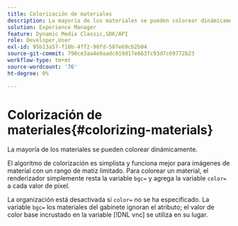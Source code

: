 ```yaml
---
title: Colorización de materiales
description: La mayoría de los materiales se pueden colorear dinámicamente.
solution: Experience Manager
feature: Dynamic Media Classic,SDK/API
role: Developer,User
exl-id: 95b13a57-f10b-4ff2-90fd-507e69cb2b04
source-git-commit: 790ce3aa4e9aadc019d17e663fc93d7c69772b23
workflow-type: tm+mt
source-wordcount: '76'
ht-degree: 0%

---
```


# Colorización de materiales{#colorizing-materials}

La mayoría de los materiales se pueden colorear dinámicamente.

El algoritmo de colorización es simplista y funciona mejor para imágenes de material con un rango de matiz limitado. Para colorear un material, el renderizador simplemente resta la variable `bgc=` y agrega la variable `color=` a cada valor de píxel.

La organización está desactivada si `color=` no se ha especificado. La variable `bgc=` los materiales del gabinete ignoran el atributo; el valor de color base incrustado en la variable [!DNL vnc] se utiliza en su lugar.

